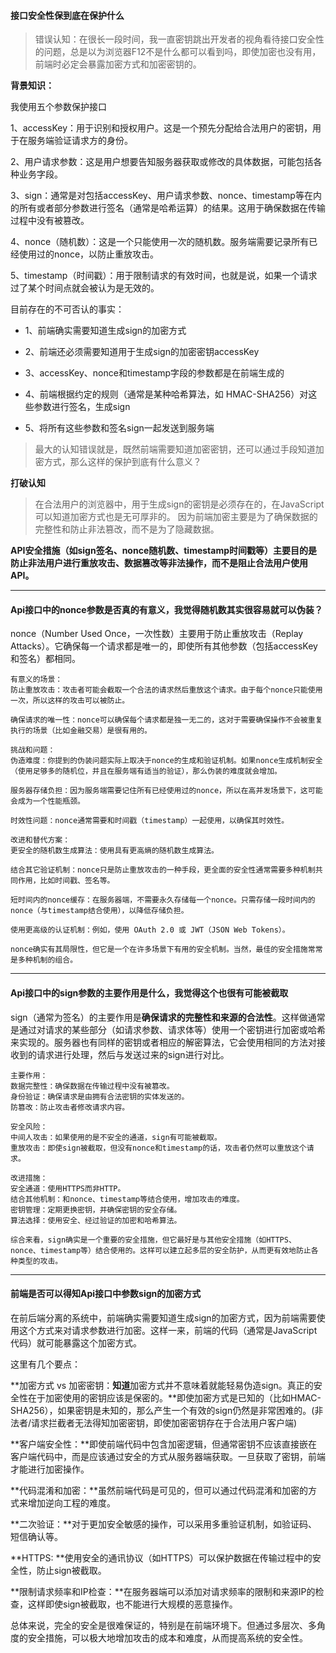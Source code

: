 #### 接口安全性保到底在保护什么

> 错误认知：在很长一段时间，我一直密钥跳出开发者的视角看待接口安全性的问题，总是以为浏览器F12不是什么都可以看到吗，即使加密也没有用，前端时必定会暴露加密方式和加密密钥的。

**背景知识：**

我使用五个参数保护接口

1、accessKey：用于识别和授权用户。这是一个预先分配给合法用户的密钥，用于在服务端验证请求方的身份。

2、用户请求参数：这是用户想要告知服务器获取或修改的具体数据，可能包括各种业务字段。

3、sign：通常是对包括accessKey、用户请求参数、nonce、timestamp等在内的所有或者部分参数进行签名（通常是哈希运算）的结果。这用于确保数据在传输过程中没有被篡改。

4、nonce（随机数）：这是一个只能使用一次的随机数。服务端需要记录所有已经使用过的nonce，以防止重放攻击。

5、timestamp（时间戳）：用于限制请求的有效时间，也就是说，如果一个请求过了某个时间点就会被认为是无效的。

目前存在的不可否认的事实：

* 1、前端确实需要知道生成sign的加密方式

* 2、前端还必须需要知道用于生成sign的加密密钥accessKey

* 3、accessKey、nonce和timestamp字段的参数都是在前端生成的

* 4、前端根据约定的规则（通常是某种哈希算法，如 HMAC-SHA256）对这些参数进行签名，生成sign

* 5、将所有这些参数和签名sign一起发送到服务端

> 最大的认知错误就是，既然前端需要知道加密密钥，还可以通过手段知道加密方式，那么这样的保护到底有什么意义？

**打破认知**

> 在合法用户的浏览器中，用于生成sign的密钥是必须存在的，在JavaScript可以知道加密方式也是无可厚非的。
> 因为前端加密主要是为了确保数据的完整性和防止非法篡改，而不是为了隐藏数据。

**API安全措施（如sign签名、nonce随机数、timestamp时间戳等）主要目的是防止非法用户进行重放攻击、数据篡改等非法操作，而不是阻止合法用户使用API。**

-----------------------------------------------------------------------

#### Api接口中的nonce参数是否真的有意义，我觉得随机数其实很容易就可以伪装？

nonce（Number Used Once，一次性数）主要用于防止重放攻击（Replay Attacks）。它确保每一个请求都是唯一的，即使所有其他参数（包括accessKey和签名）都相同。

```
有意义的场景：
防止重放攻击：攻击者可能会截取一个合法的请求然后重放这个请求。由于每个nonce只能使用一次，所以这样的攻击可以被防止。

确保请求的唯一性：nonce可以确保每个请求都是独一无二的，这对于需要确保操作不会被重复执行的场景（比如金融交易）是很有用的。

挑战和问题：
伪造难度：你提到的伪装问题实际上取决于nonce的生成和验证机制。如果nonce生成机制安全（使用足够多的随机位，并且在服务端有适当的验证），那么伪装的难度就会增加。

服务器存储负担：因为服务端需要记住所有已经使用过的nonce，所以在高并发场景下，这可能会成为一个性能瓶颈。

时效性问题：nonce通常需要和时间戳（timestamp）一起使用，以确保其时效性。

改进和替代方案：
更安全的随机数生成算法：使用具有更高熵的随机数生成算法。

结合其它验证机制：nonce只是防止重放攻击的一种手段，更全面的安全性通常需要多种机制共同作用，比如时间戳、签名等。

短时间内的nonce缓存：在服务器端，不需要永久存储每一个nonce。只需存储一段时间内的nonce（与timestamp结合使用），以降低存储负担。

使用更高级的认证机制：例如，使用 OAuth 2.0 或 JWT（JSON Web Tokens）。

nonce确实有其局限性，但它是一个在许多场景下有用的安全机制。当然，最佳的安全措施常常是多种机制的组合。
```

--------------------------------------------------------------------------

#### Api接口中的sign参数的主要作用是什么，我觉得这个也很有可能被截取

sign（通常为签名）的主要作用是**确保请求的完整性和来源的合法性**。这样做通常是通过对请求的某些部分（如请求参数、请求体等）使用一个密钥进行加密或哈希来实现的。服务器也有同样的密钥或者相应的解密算法，它会使用相同的方法对接收到的请求进行处理，然后与发送过来的sign进行对比。

```
主要作用：
数据完整性：确保数据在传输过程中没有被篡改。
身份验证：确保请求是由拥有合法密钥的实体发送的。
防篡改：防止攻击者修改请求内容。

安全风险：
中间人攻击：如果使用的是不安全的通道，sign有可能被截取。
重放攻击：即使sign被截取，但没有nonce和timestamp的话，攻击者仍然可以重放这个请求。

改进措施：
安全通道：使用HTTPS而非HTTP。
结合其他机制：和nonce、timestamp等结合使用，增加攻击的难度。
密钥管理：定期更换密钥，并确保密钥的安全存储。
算法选择：使用安全、经过验证的加密和哈希算法。

综合来看，sign确实是一个重要的安全措施，但它最好是与其他安全措施（如HTTPS、nonce、timestamp等）结合使用的。这样可以建立起多层的安全防护，从而更有效地防止各种类型的攻击。
```

------------------------------------------------------------------------------

#### 前端是否可以得知Api接口中参数sign的加密方式

在前后端分离的系统中，前端确实需要知道生成sign的加密方式，因为前端需要使用这个方式来对请求参数进行加密。这样一来，前端的代码（通常是JavaScript代码）就可能暴露这个加密方式。

这里有几个要点：

**加密方式 vs 加密密钥：**知道**加密方式并不意味着就能轻易伪造sign。真正的安全性在于加密使用的密钥应该是保密的。**即使加密方式是已知的（比如HMAC-SHA256），如果密钥是未知的，那么产生一个有效的sign仍然是非常困难的。(非法者/请求拦截者无法得知加密密钥，即使加密密钥存在于合法用户客户端)

**客户端安全性：**即使前端代码中包含加密逻辑，但通常密钥不应该直接嵌在客户端代码中，而是应该通过安全的方式从服务器端获取。一旦获取了密钥，前端才能进行加密操作。

**代码混淆和加密：**虽然前端代码是可见的，但可以通过代码混淆和加密的方式来增加逆向工程的难度。

**二次验证：**对于更加安全敏感的操作，可以采用多重验证机制，如验证码、短信确认等。

**HTTPS: **使用安全的通讯协议（如HTTPS）可以保护数据在传输过程中的安全性，防止sign被截取。

**限制请求频率和IP检查：**在服务器端可以添加对请求频率的限制和来源IP的检查，这样即使sign被截取，也不能进行大规模的恶意操作。

总体来说，完全的安全是很难保证的，特别是在前端环境下。但通过多层次、多角度的安全措施，可以极大地增加攻击的成本和难度，从而提高系统的安全性。
